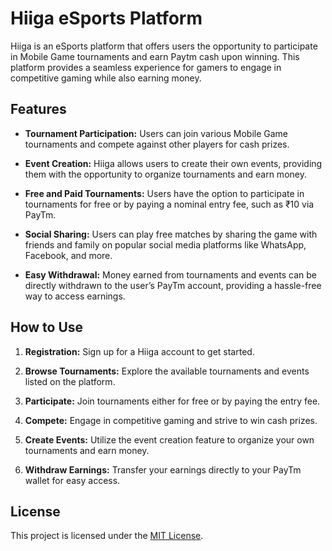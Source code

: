 # Hiiga eSports Platform

Hiiga is an eSports platform that offers users the opportunity to participate in Mobile Game tournaments and earn Paytm cash upon winning. This platform provides a seamless experience for gamers to engage in competitive gaming while also earning money.

## Features

- **Tournament Participation:** Users can join various Mobile Game tournaments and compete against other players for cash prizes.
  
- **Event Creation:** Hiiga allows users to create their own events, providing them with the opportunity to organize tournaments and earn money.

- **Free and Paid Tournaments:** Users have the option to participate in tournaments for free or by paying a nominal entry fee, such as ₹10 via PayTm.

- **Social Sharing:** Users can play free matches by sharing the game with friends and family on popular social media platforms like WhatsApp, Facebook, and more.

- **Easy Withdrawal:** Money earned from tournaments and events can be directly withdrawn to the user’s PayTm account, providing a hassle-free way to access earnings.

## How to Use

1. **Registration:** Sign up for a Hiiga account to get started. 

2. **Browse Tournaments:** Explore the available tournaments and events listed on the platform.

3. **Participate:** Join tournaments either for free or by paying the entry fee.

4. **Compete:** Engage in competitive gaming and strive to win cash prizes.

5. **Create Events:** Utilize the event creation feature to organize your own tournaments and earn money.

6. **Withdraw Earnings:** Transfer your earnings directly to your PayTm wallet for easy access.

## License

This project is licensed under the [MIT License](LICENSE).
